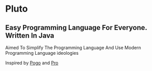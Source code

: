 # Pluto
## Easy Programming Language For Everyone. Written In Java
Aimed To Simplify The Programming Language And Use Modern Programming Language ideologies 

Inspired by [Pogo](https://github.com/nrubin29/Pogo) and [Pro](https://github.com/pogostick29dev/Pro)